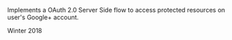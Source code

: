  Implements a OAuth 2.0 Server Side flow to access protected resources on user's Google+ account.
 
 Winter 2018
